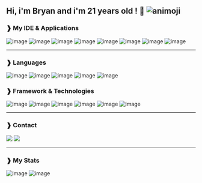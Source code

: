 ## Hi, i'm Bryan and i'm 21 years old ! 👋 ![animoji](https://user-images.githubusercontent.com/7550868/144401039-8d9fbde9-1fb2-4f0a-91f5-575dcf4eb732.png)


### ❱ **My IDE & Applications**

![image](http://img.shields.io/badge/-PHPStorm-181717?style=for-the-badge&logo=phpstorm&logoColor=white)
![image](https://img.shields.io/badge/Opera-FF1B2D?style=for-the-badge&logo=Opera&logoColor=white)
![image](https://img.shields.io/badge/Figma-F24E1E?style=for-the-badge&logo=figma&logoColor=white)
![image](https://img.shields.io/badge/affinitydesginer-%231B72BE.svg?style=for-the-badge&logo=affinity-designer&logoColor=white)
![image](https://img.shields.io/badge/Spotify-1ED760?&style=for-the-badge&logo=spotify&logoColor=white)
![image](https://img.shields.io/badge/Netflix-E50914?style=for-the-badge&logo=netflix&logoColor=white)
![image](https://img.shields.io/badge/Windows-0078D6?style=for-the-badge&logo=windows&logoColor=white)
![image](https://img.shields.io/badge/dell-XPS%2015-007DB8?style=for-the-badge&logo=dell&logoColor=white)

---

### ❱ **Languages**

![image](https://img.shields.io/badge/HTML5-E34F26?style=for-the-badge&logo=html5&logoColor=white)
![image](https://img.shields.io/badge/CSS3-1572B6?style=for-the-badge&logo=css3&logoColor=white)
![image](https://img.shields.io/badge/JavaScript-323330?style=for-the-badge&logo=javascript&logoColor=F7DF1E)
![image](https://img.shields.io/badge/TypeScript-007ACC?style=for-the-badge&logo=typescript&logoColor=white)
![image](https://img.shields.io/badge/PHP-777BB4?style=for-the-badge&logo=php&logoColor=white)

### ❱ **Framework & Technologies**

![image](https://img.shields.io/badge/Font_Awesome-339AF0?style=for-the-badge&logo=fontawesome&logoColor=white)
![image](https://img.shields.io/badge/AlpineJS-8BC0D0?style=for-the-badge&logo=alpine.js&logoColor=black)
![image](https://img.shields.io/badge/Laravel-FF2D20?style=for-the-badge&logo=laravel&logoColor=white)
![image](https://img.shields.io/badge/Tailwind_CSS-38B2AC?style=for-the-badge&logo=tailwind-css&logoColor=white)
![image](https://img.shields.io/badge/Vue.js-35495E?style=for-the-badge&logo=vuedotjs&logoColor=4FC08D)
![image](https://img.shields.io/badge/GulpJS-CF4647?style=for-the-badge&logo=gulpjs&logoColor=CF4647)

---

### ❱ **Contact**

<a href="https://discord.com/users/249911768661360641" target="_blank"><img src="https://img.shields.io/badge/Discord-7289DA?style=for-the-badge&logo=discord&logoColor=white"></img></a>
<a href="https://github.com/ApixPlay" target="_blank"><img src="https://img.shields.io/badge/GitHub-100000?style=for-the-badge&logo=github&logoColor=white"></img></a>

---

### ❱ **My Stats**

![image](https://github-readme-stats.vercel.app/api?username=ApixPlay)
![image](https://github-readme-stats.vercel.app/api/top-langs/?username=ApixPlay)


<!--
**ApixPlay/ApixPlay** is a ✨ _special_ ✨ repository because its `README.md` (this file) appears on your GitHub profile.

Here are some ideas to get you started:

- 🔭 I’m currently working on ...
- 🌱 I’m currently learning ...
- 👯 I’m looking to collaborate on ...
- 🤔 I’m looking for help with ...
- 💬 Ask me about ...
- 📫 How to reach me: ...
- 😄 Pronouns: ...
- ⚡ Fun fact: ...
-->
